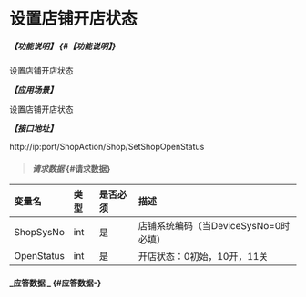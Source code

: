 # 设置店铺开店状态

##### _【功能说明】_ {#【功能说明】}

设置店铺开店状态

_**【应用场景】**_

设置店铺开店状态

_**【接口地址】**_

http://ip:port/ShopAction/Shop/SetShopOpenStatus

> #### _请求数据_ {#请求数据}

| 变量名 | 类型 | 是否必须 | 描述 |
| :--- | :--- | :--- | :--- |
| ShopSysNo | int | 是 | 店铺系统编码（当DeviceSysNo=0时必填） |
| OpenStatus | int | 是 | 开店状态：0初始，10开，11关 |


#### _应答数据 _ {#应答数据-}



